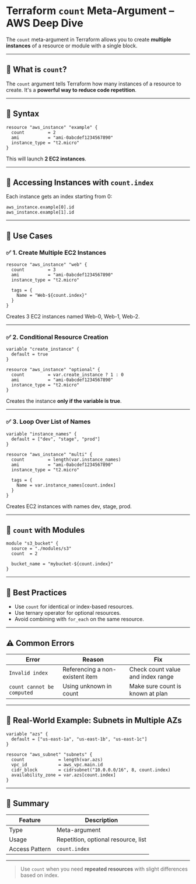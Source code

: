 # Terraform `count` Meta-Argument – AWS Deep Dive

The `count` meta-argument in Terraform allows you to create **multiple instances** of a resource or module with a single block.

---

## 🔹 What is `count`?

The `count` argument tells Terraform how many instances of a resource to create. It's a **powerful way to reduce code repetition**.

---

## 🔹 Syntax

```hcl
resource "aws_instance" "example" {
  count         = 2
  ami           = "ami-0abcdef1234567890"
  instance_type = "t2.micro"
}
````

This will launch **2 EC2 instances**.

---

## 🔹 Accessing Instances with `count.index`

Each instance gets an index starting from 0:

```hcl
aws_instance.example[0].id
aws_instance.example[1].id
```

---

## 🔹 Use Cases

### ✅ 1. Create Multiple EC2 Instances

```hcl
resource "aws_instance" "web" {
  count         = 3
  ami           = "ami-0abcdef1234567890"
  instance_type = "t2.micro"

  tags = {
    Name = "Web-${count.index}"
  }
}
```

Creates 3 EC2 instances named Web-0, Web-1, Web-2.

---

### ✅ 2. Conditional Resource Creation

```hcl
variable "create_instance" {
  default = true
}

resource "aws_instance" "optional" {
  count         = var.create_instance ? 1 : 0
  ami           = "ami-0abcdef1234567890"
  instance_type = "t2.micro"
}
```

Creates the instance **only if the variable is true**.

---

### ✅ 3. Loop Over List of Names

```hcl
variable "instance_names" {
  default = ["dev", "stage", "prod"]
}

resource "aws_instance" "multi" {
  count         = length(var.instance_names)
  ami           = "ami-0abcdef1234567890"
  instance_type = "t2.micro"

  tags = {
    Name = var.instance_names[count.index]
  }
}
```

Creates EC2 instances with names dev, stage, prod.

---

## 🔹 `count` with Modules

```hcl
module "s3_bucket" {
  source = "./modules/s3"
  count  = 2

  bucket_name = "mybucket-${count.index}"
}
```

---

## 🔹 Best Practices

* Use `count` for identical or index-based resources.
* Use ternary operator for optional resources.
* Avoid combining with `for_each` on the same resource.

---

## ⚠️ Common Errors

| Error                      | Reason                          | Fix                               |
| -------------------------- | ------------------------------- | --------------------------------- |
| `Invalid index`            | Referencing a non-existent item | Check count value and index range |
| `count cannot be computed` | Using unknown in count          | Make sure count is known at plan  |

---

## 🔹 Real-World Example: Subnets in Multiple AZs

```hcl
variable "azs" {
  default = ["us-east-1a", "us-east-1b", "us-east-1c"]
}

resource "aws_subnet" "subnets" {
  count             = length(var.azs)
  vpc_id            = aws_vpc.main.id
  cidr_block        = cidrsubnet("10.0.0.0/16", 8, count.index)
  availability_zone = var.azs[count.index]
}
```

---

## 📌 Summary

| Feature        | Description                         |
| -------------- | ----------------------------------- |
| Type           | Meta-argument                       |
| Usage          | Repetition, optional resource, list |
| Access Pattern | `count.index`                       |

---

> Use `count` when you need **repeated resources** with slight differences based on index.

```

